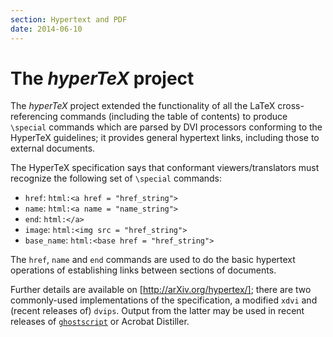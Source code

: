 ```yaml
---
section: Hypertext and PDF
date: 2014-06-10
---
```

# The _hyperTeX_ project

The _hyperTeX_ project extended the functionality of all the
LaTeX cross-referencing commands (including the table of contents)
to produce `\special` commands which are parsed by DVI processors
conforming to the HyperTeX guidelines;
it provides general hypertext links, including those
to external documents.

The HyperTeX specification says that conformant viewers/translators
must recognize the following set of `\special` commands:

- `href`: `html:<a href = "href_string">`
- `name`: `html:<a name = "name_string">`
- `end`: `html:</a>`
- `image`: `html:<img src = "href_string">`
- `base_name`: `html:<base href = "href_string">`

The `href`, `name` and `end` commands are used to do
the basic hypertext operations of establishing links between sections
of documents. 

Further details are available on [http://arXiv.org/hypertex/]; there
are two commonly-used implementations of the specification, a
modified `xdvi` and (recent releases of)
`dvips`. Output from the latter may be used in recent
releases of [`ghostscript`](http://www.ghostscript.com/)
or Acrobat Distiller.

